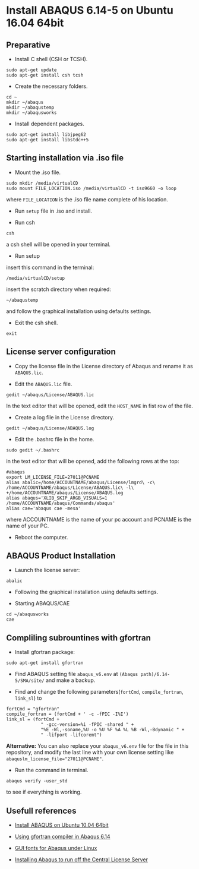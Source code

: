 # Install ABAQUS 6.14-5 on Ubuntu 16.04 64bit

## Preparative

- Install C shell (CSH or TCSH).

```
sudo apt-get update
sudo apt-get install csh tcsh
```

- Create the necessary folders.

```
cd ~
mkdir ~/abaqus
mkdir ~/abaqustemp
mkdir ~/abaqusworks
```

- Install dependent packages.

```
sudo apt-get install libjpeg62
sudo apt-get install libstdc++5
```

## Starting installation via .iso file

- Mount the .iso file.

```
sudo mkdir /media/virtualCD
sudo mount FILE_LOCATION.iso /media/virtualCD -t iso9660 -o loop
```

where `FILE_LOCATION` is the .iso file name complete of his location.

- Run `setup` file in .iso and install.

* Run csh

```
csh
```
      
a csh shell will be opened in your terminal.

* Run setup

insert this command in the terminal:

```
/media/virtualCD/setup
```

insert the scratch directory when required:

```
~/abaqustemp
```

and follow the graphical installation using defaults settings.

- Exit the csh shell.

```
exit
```

## License server configuration

- Copy the license file in the License directory of Abaqus and rename it as `ABAQUS.lic`.

- Edit the `ABAQUS.lic` file.

```
gedit ~/abaqus/License/ABAQUS.lic
```

In the text editor that will be opened, edit the `HOST_NAME` in fist row of the file.

- Create a log file in the License directory.

```
gedit ~/abaqus/License/ABAQUS.log
```

- Edit the .bashrc file in the home.

```
sudo gedit ~/.bashrc
```
 
in the text editor that will be opened, add the following rows at the top:

```
#abaqus
export LM_LICENSE_FILE=27011@PCNAME
alias abalic=/home/ACCOUNTNAME/abaqus/License/lmgrd\ -c\ /home/ACCOUNTNAME/abaqus/License/ABAQUS.lic\ -l\ +/home/ACCOUNTNAME/abaqus/License/ABAQUS.log
alias abaqus='XLIB_SKIP_ARGB_VISUALS=1 /home/ACCOUNTNAME/abaqus/Commands/abaqus'
alias cae='abaqus cae -mesa'
```
  
where ACCOUNTNAME is the name of your pc account and PCNAME is the name of your PC.

- Reboot the computer.

## ABAQUS Product Installation

- Launch the license server:

```
abalic
```

- Following the graphical installation using defaults settings.

- Starting ABAQUS/CAE

```
cd ~/abaqusworks
cae
```

## Compliling subrountines with gfortran

- Install gfortran package:

```
sudo apt-get install gfortran
```

- Find ABAQUS setting file `abaqus_v6.env` at `(Abaqus path)/6.14-5/SMA/site/` and make a backup.

- Find and change the following parameters(`fortCmd`, `compile_fortran`, `link_sl`) to

```
fortCmd = "gfortran"
compile_fortran = (fortCmd + ' -c -fPIC -I%I')
link_sl = (fortCmd +
	         " -gcc-version=%i -fPIC -shared " +
	         "%E -Wl,-soname,%U -o %U %F %A %L %B -Wl,-Bdynamic " +
	         " -lifport -lifcoremt")
```
  
**Alternative:**
You can also replace your `abaqus_v6.env` file for the file in this repository, and modify the last line with your own license setting like `abaquslm_license_file="27011@PCNAME"`.

- Run the command in terminal.
  
```
abaqus verify -user_std
```

to see if everything is working.

## Usefull references

* [Install ABAQUS on Ubuntu 10.04 64bit](https://sites.google.com/site/abaqus2010/help_0)

* [Using gfortran compiler in Abaqus 6.14](http://www.eng-tips.com/viewthread.cfm?qid=381690)

* [GUI fonts for Abaqus under Linux](https://polymerfem.com/showthread.php?4906-GUI-fonts-for-Abaqus-under-Linux)

* [Installing Abaqus to run off the Central License Server
](http://kb.mit.edu/confluence/display/istcontrib/Installing+Abaqus+to+run+off+the+Central+License+Server)
